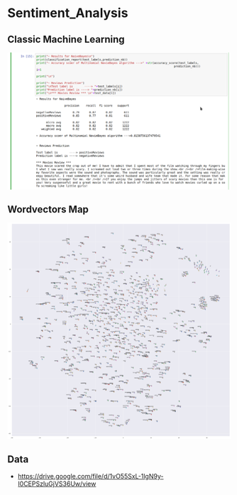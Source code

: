# Sentiment_Analysis

## Classic Machine Learning 
![title](Images/nb.png)
## Wordvectors Map 
![title](Images/tsne_word_vectors.png)

## Data
- https://drive.google.com/file/d/1vO55SxL-1lgN9y-I0CEPSzluGjVS36Uw/view
